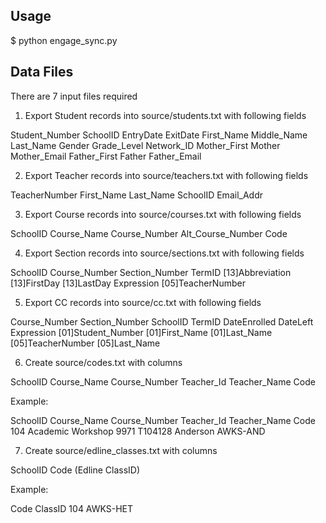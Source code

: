 Usage
-----

$ python engage_sync.py

Data Files
----------

There are 7 input files required

1. Export Student records into source/students.txt with following fields

Student_Number
SchoolID
EntryDate
ExitDate
First_Name
Middle_Name
Last_Name
Gender
Grade_Level
Network_ID
Mother_First
Mother
Mother_Email
Father_First
Father
Father_Email

2. Export Teacher records into source/teachers.txt with following fields

TeacherNumber
First_Name
Last_Name
SchoolID
Email_Addr

3. Export Course records into source/courses.txt with following fields

SchoolID
Course_Name
Course_Number
Alt_Course_Number
Code

4. Export Section records into source/sections.txt with following fields

SchoolID
Course_Number
Section_Number
TermID
[13]Abbreviation
[13]FirstDay
[13]LastDay
Expression
[05]TeacherNumber

5. Export CC records into source/cc.txt with following fields

Course_Number
Section_Number
SchoolID
TermID
DateEnrolled
DateLeft
Expression
[01]Student_Number
[01]First_Name
[01]Last_Name
[05]TeacherNumber
[05]Last_Name

6. Create source/codes.txt with columns

SchoolID
Course_Name
Course_Number
Teacher_Id
Teacher_Name
Code

Example:

SchoolID	Course_Name	Course_Number	Teacher_Id	Teacher_Name	Code
104	Academic Workshop 	9971	T104128	Anderson	AWKS-AND

7. Create source/edline\_classes.txt with columns

SchoolID
Code (Edline ClassID)

Example:

Code  ClassID
104   AWKS-HET


